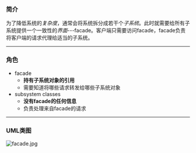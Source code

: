 ### 简介

为了降低系统的*复杂度*，通常会将系统拆分成若干个*子系统*。此时就需要给所有子系统提供一个一致性的*界面*---facade。客户端只需要访问facade，facade负责将客户端的请求代理给适当的子系统。  

---

### 角色

* facade 
    * **持有子系统对象的引用**
    * 需要知道将哪些请求转发给哪些子系统对象
* subsystem classes
    * **没有facade的任何信息** 
    * 负责处理来自facade的请求 

---

### UML类图

![facade.jpg](http://timd.cn/content/images/2017/07/facade-2.png)

